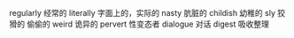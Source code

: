 regularly 经常的
literally 字面上的，实际的
nasty 肮脏的
childish 幼稚的
sly 狡猾的 偷偷的
weird 诡异的
pervert 性变态者
dialogue 对话
digest 吸收整理